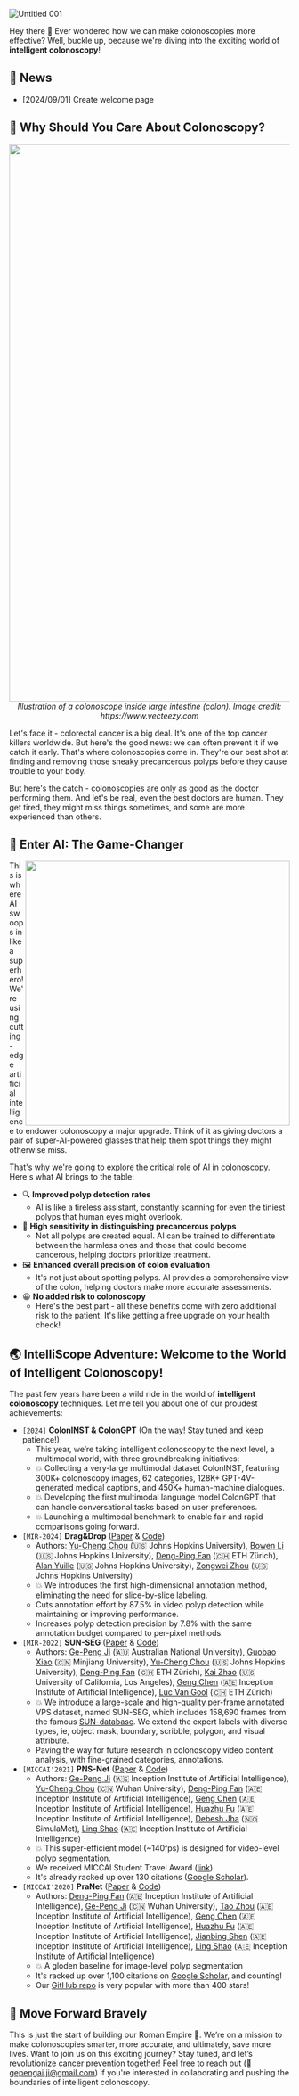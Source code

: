 ![Untitled 001](https://github.com/user-attachments/assets/4ac24d1b-8725-473e-95e1-3ddcd08533a3)

Hey there 👋 Ever wondered how we can make colonoscopies more effective? Well, buckle up, because we're diving into the exciting world of **intelligent colonoscopy**!

## 🙋 News

- [2024/09/01] Create welcome page

## 🏥 Why Should You Care About Colonoscopy?

<p align="center">
  <img src="https://github.com/user-attachments/assets/0fc5d354-e4ab-4fcf-ad7d-a047f53075e7" width="1000px" />
  <br>
  <em> Illustration of a colonoscope inside large intestine (colon). Image credit: https://www.vecteezy.com </em>
</p>


Let's face it - colorectal cancer is a big deal. It's one of the top cancer killers worldwide. But here's the good news: we can often prevent it if we catch it early. That's where colonoscopies come in. They're our best shot at finding and removing those sneaky precancerous polyps before they cause trouble to your body.

But here's the catch - colonoscopies are only as good as the doctor performing them. And let's be real, even the best doctors are human. They get tired, they might miss things sometimes, and some are more experienced than others.

## 🤖 Enter AI: The Game-Changer

<img align="right" src="https://github.com/user-attachments/assets/0de36f70-703b-49f4-ad6b-6c53000dc632" width="475px" />

This is where AI swoops in like a superhero! We're using cutting-edge artificial intelligence to endower colonoscopy a major upgrade. Think of it as giving doctors a pair of super-AI-powered glasses that help them spot things they might otherwise miss.

That's why we're going to explore the critical role of AI in colonoscopy. Here's what AI brings to the table:

- 🔍 **Improved polyp detection rates**
    - AI is like a tireless assistant, constantly scanning for even the tiniest polyps that human eyes might overlook.
- 🎯 **High sensitivity in distinguishing precancerous polyps**
    - Not all polyps are created equal. AI can be trained to differentiate between the harmless ones and those that could become cancerous, helping doctors prioritize treatment.
- 🖼️ **Enhanced overall precision of colon evaluation**
    - It's not just about spotting polyps. AI provides a comprehensive view of the colon, helping doctors make more accurate assessments.
- 😀 **No added risk to colonoscopy**
    - Here's the best part - all these benefits come with zero additional risk to the patient. It's like getting a free upgrade on your health check!


## 🌏 IntelliScope Adventure: Welcome to the World of Intelligent Colonoscopy!

The past few years have been a wild ride in the world of **intelligent colonoscopy** techniques. Let me tell you about one of our proudest achievements:

- `[2024]` **ColonINST & ColonGPT** (On the way! Stay tuned and keep patience!)
    - This year, we’re taking intelligent colonoscopy to the next level, a multimodal world, with three groundbreaking initiatives:
    - 💥 Collecting a very-large multimodal dataset ColonINST, featuring 300K+ colonoscopy images, 62 categories, 128K+ GPT-4V-generated medical captions, and 450K+ human-machine dialogues.
    - 💥 Developing the first multimodal language model ColonGPT that can handle conversational tasks based on user preferences.
    - 💥 Launching a multimodal benchmark to enable fair and rapid comparisons going forward.
- `[MIR-2024]` **Drag&Drop** ([Paper](https://link.springer.com/article/10.1007/s11633-023-1380-5) & [Code](https://github.com/johnson111788/Drag-Drop))
    - Authors: [Yu-Cheng Chou](https://scholar.google.com.tw/citations?user=YVNRBTcAAAAJ&hl) (🇺🇸 Johns Hopkins University), [Bowen Li](https://scholar.google.com/citations?user=UfINwO0AAAAJ&hl=en) (🇺🇸 Johns Hopkins University), [Deng-Ping Fan](https://scholar.google.com/citations?user=kakwJ5QAAAAJ&hl=en) (🇨🇭 ETH Zürich), [Alan Yuille](https://scholar.google.com.tw/citations?user=FJ-huxgAAAAJ&hl=en) (🇺🇸 Johns Hopkins University), [Zongwei Zhou](https://scholar.google.com.tw/citations?user=JVOeczAAAAAJ&hl=en) (🇺🇸 Johns Hopkins University)
    - 💥 We introduces the first high-dimensional annotation method, eliminating the need for slice-by-slice labeling.
    - Cuts annotation effort by 87.5% in video polyp detection while maintaining or improving performance.
    - Increases polyp detection precision by 7.8% with the same annotation budget compared to per-pixel methods.
- `[MIR-2022]` **SUN-SEG** ([Paper](https://link.springer.com/article/10.1007/s11633-022-1371-y) & [Code](https://github.com/GewelsJI/VPS))
    - Authors: [Ge-Peng Ji](https://scholar.google.com/citations?user=oaxKYKUAAAAJ&hl=en&authuser=1) (🇦🇺 Australian National University), [Guobao Xiao](https://jsj.mju.edu.cn/2018/1014/c2248a67381/page.htm) (🇨🇳 Minjiang University), [Yu-Cheng Chou](https://scholar.google.com.tw/citations?user=YVNRBTcAAAAJ&hl) (🇺🇸 Johns Hopkins University), [Deng-Ping Fan](https://scholar.google.com/citations?user=kakwJ5QAAAAJ&hl=en) (🇨🇭 ETH Zürich), [Kai Zhao](https://scholar.google.com/citations?hl=en&user=zR5JbZUAAAAJ) (🇺🇸 University of California, Los Angeles), [Geng Chen](https://scholar.google.com/citations?user=sJGCnjsAAAAJ&hl=en&authuser=1) (🇦🇪 Inception Institute of Artificial Intelligence), [Luc Van Gool](https://scholar.google.com/citations?user=TwMib_QAAAAJ&hl=en&authuser=1) (🇨🇭 ETH Zürich)
    - 💥 We introduce a large-scale and high-quality per-frame annotated VPS dataset, named SUN-SEG, which includes 158,690 frames from the famous [SUN-database](http://amed8k.sundatabase.org/). We extend the expert labels with diverse types, ie, object mask, boundary, scribble, polygon, and visual attribute.
    - Paving the way for future research in colonoscopy video content analysis, with fine-grained categories, annotations.
- `[MICCAI'2021]` **PNS-Net** ([Paper](https://link.springer.com/chapter/10.1007/978-3-030-87193-2_14) & [Code](https://github.com/GewelsJI/PNS-Net))
    - Authors: [Ge-Peng Ji](https://scholar.google.com/citations?user=oaxKYKUAAAAJ&hl=en&authuser=1) (🇦🇪 Inception Institute of Artificial Intelligence), [Yu-Cheng Chou](https://scholar.google.com.tw/citations?user=YVNRBTcAAAAJ&hl) (🇨🇳 Wuhan University), [Deng-Ping Fan](https://scholar.google.com/citations?user=kakwJ5QAAAAJ&hl=en) (🇦🇪 Inception Institute of Artificial Intelligence), [Geng Chen](https://scholar.google.com/citations?user=sJGCnjsAAAAJ&hl=en&authuser=1) (🇦🇪 Inception Institute of Artificial Intelligence), [Huazhu Fu](https://scholar.google.com/citations?user=jCvUBYMAAAAJ&hl=en&authuser=1) (🇦🇪 Inception Institute of Artificial Intelligence), [Debesh Jha](https://scholar.google.com/citations?user=mMTyE68AAAAJ&hl=en) (🇳🇴 SimulaMet), [Ling Shao](https://scholar.google.com/citations?user=z84rLjoAAAAJ&hl=en&authuser=1) (🇦🇪 Inception Institute of Artificial Intelligence)
    - 💥 This super-efficient model (~140fps) is designed for video-level polyp segmentation.
    - We received MICCAI Student Travel Award ([link](https://www.miccai2021.org/en/MICCAI-2021-TRAVEL-AWARDS.html))
    - It's already racked up over 130 citations ([Google Scholar](https://scholar.google.com/citations?view_op=view_citation&hl=en&user=oaxKYKUAAAAJ&authuser=1&citation_for_view=oaxKYKUAAAAJ:MXK_kJrjxJIC)).
- `[MICCAI'2020]` **PraNet** ([Paper](https://link.springer.com/chapter/10.1007/978-3-030-59725-2_26) & [Code](https://github.com/DengPingFan/PraNet))
    - Authors: [Deng-Ping Fan](https://scholar.google.com/citations?user=kakwJ5QAAAAJ&hl=en) (🇦🇪 Inception Institute of Artificial Intelligence), [Ge-Peng Ji](https://scholar.google.com/citations?user=oaxKYKUAAAAJ&hl=en&authuser=1) (🇨🇳 Wuhan University), [Tao Zhou](https://scholar.google.com/citations?user=LPPsgWUAAAAJ&hl=en) (🇦🇪 Inception Institute of Artificial Intelligence), [Geng Chen](https://scholar.google.com/citations?user=sJGCnjsAAAAJ&hl=en) (🇦🇪 Inception Institute of Artificial Intelligence), [Huazhu Fu](https://scholar.google.com/citations?user=jCvUBYMAAAAJ&hl=en&authuser=1) (🇦🇪 Inception Institute of Artificial Intelligence), [Jianbing Shen](https://scholar.google.com/citations?user=_Q3NTToAAAAJ&hl=en) (🇦🇪 Inception Institute of Artificial Intelligence), [Ling Shao](https://scholar.google.com/citations?user=z84rLjoAAAAJ&hl=en&authuser=1) (🇦🇪 Inception Institute of Artificial Intelligence)
    - 💥 A gloden baseline for image-level polyp segmentation
    - It's racked up over 1,100 citations on [Google Scholar](https://scholar.google.com/citations?view_op=view_citation&hl=en&user=kakwJ5QAAAAJ&authuser=1&citation_for_view=kakwJ5QAAAAJ:_B80troHkn4C), and counting!
    - Our [GitHub repo](https://github.com/DengPingFan/PraNet) is very popular with more than 400 stars!

<!-- One more thing, we ready some handbooks for your convenienice to dive into this research domain

- Must read papers related to colonoscopy [awesome-intelligent-colonoscopy](https://github.com/ai4colonoscopy/awesome-intelligent-colonoscopy) 
- [colonoscopy-dataset] -->

## 🔭 Move Forward Bravely

This is just the start of building our Roman Empire 🔱. We’re on a mission to make colonoscopies smarter, more accurate, and ultimately, save more lives. Want to join us on this exciting journey? Stay tuned, and let’s revolutionize cancer prevention together! Feel free to reach out (📧 gepengai.ji@gmail.com) if you're interested in collaborating and pushing the boundaries of intelligent colonoscopy.
